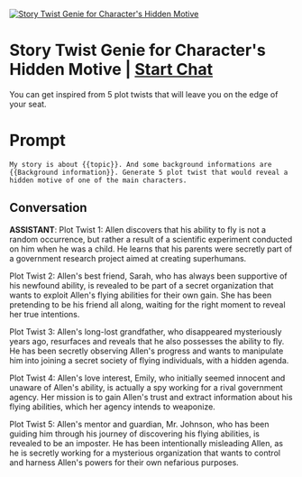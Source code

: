 
[![Story Twist Genie for Character's Hidden Motive](https://flow-prompt-covers.s3.us-west-1.amazonaws.com/icon/minimalist/mini_6.png)](https://gptcall.net/chat.html?data=%7B%22contact%22%3A%7B%22id%22%3A%229ZmG249KKQs_fpc0p1Kyk%22%2C%22flow%22%3Atrue%7D%7D)
# Story Twist Genie for Character's Hidden Motive | [Start Chat](https://gptcall.net/chat.html?data=%7B%22contact%22%3A%7B%22id%22%3A%229ZmG249KKQs_fpc0p1Kyk%22%2C%22flow%22%3Atrue%7D%7D)
You can get inspired from 5 plot twists that will leave you on the edge of your seat. 

# Prompt

```
My story is about {{topic}}. And some background informations are {{Background information}}. Generate 5 plot twist that would reveal a hidden motive of one of the main characters.
```

## Conversation

**ASSISTANT**: Plot Twist 1: Allen discovers that his ability to fly is not a random occurrence, but rather a result of a scientific experiment conducted on him when he was a child. He learns that his parents were secretly part of a government research project aimed at creating superhumans.



Plot Twist 2: Allen's best friend, Sarah, who has always been supportive of his newfound ability, is revealed to be part of a secret organization that wants to exploit Allen's flying abilities for their own gain. She has been pretending to be his friend all along, waiting for the right moment to reveal her true intentions.



Plot Twist 3: Allen's long-lost grandfather, who disappeared mysteriously years ago, resurfaces and reveals that he also possesses the ability to fly. He has been secretly observing Allen's progress and wants to manipulate him into joining a secret society of flying individuals, with a hidden agenda.



Plot Twist 4: Allen's love interest, Emily, who initially seemed innocent and unaware of Allen's ability, is actually a spy working for a rival government agency. Her mission is to gain Allen's trust and extract information about his flying abilities, which her agency intends to weaponize.



Plot Twist 5: Allen's mentor and guardian, Mr. Johnson, who has been guiding him through his journey of discovering his flying abilities, is revealed to be an imposter. He has been intentionally misleading Allen, as he is secretly working for a mysterious organization that wants to control and harness Allen's powers for their own nefarious purposes.


